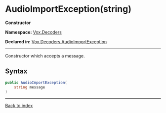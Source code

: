 # AudioImportException(string)

**Constructor**

**Namespace:** [Vox.Decoders](Vox.Decoders.md)

**Declared in:** [Vox.Decoders.AudioImportException](Vox.Decoders.AudioImportException.md)

------



Constructor which accepts a message.


## Syntax

```csharp
public AudioImportException(
	string message
)
```

------

[Back to index](index.md)